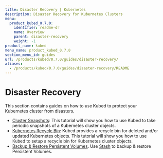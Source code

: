 ```yaml
---
title: Disaster Recovery | Kubernetes
description: Disaster Recovery for Kubernetes Clusters
menu:
  product_kubed_0.7.0:
    identifier: readme-dr
    name: Overview
    parent: disaster-recovery
    weight: -1
product_name: kubed
menu_name: product_kubed_0.7.0
section_menu_id: guides
url: /products/kubed/0.7.0/guides/disaster-recovery/
aliases:
  - /products/kubed/0.7.0/guides/disaster-recovery/README
---
```


# Disaster Recovery

This section contains guides on how to use Kubed to protect your Kubernetes cluster from disasters.

  - [Cluster Snapshots](/docs/guides/disaster-recovery/cluster-snapshot.md): This tutorial will show you how to use Kubed to take periodic snapshots of a Kubernetes cluster objects.
  - [Kubernetes Recycle Bin](/docs/guides/disaster-recovery/recycle-bin.md): Kubed provides a recycle bin for deleted and/or updated Kubernetes objects. This tutorial will show you how to use Kubed to setup a recycle bin for Kubernetes cluster objects.
  - [Backup & Restore Persistent Volumes](/docs/guides/disaster-recovery/stash.md). Use [Stash](https://appscode.com/products/stash) to backup & restore Persistent Volumes.
